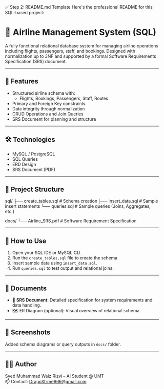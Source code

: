 ✅ Step 2: README.md Template
Here's the professional README for this SQL-based project:


# 🛫 Airline Management System (SQL)

A fully functional relational database system for managing airline operations including flights, passengers, staff, and bookings. Designed with normalization up to 3NF and supported by a formal Software Requirements Specification (SRS) document.

---

## 🧩 Features

- Structured airline schema with:
  - Flights, Bookings, Passengers, Staff, Routes
- Primary and Foreign Key constraints
- Data integrity through normalization
- CRUD Operations and Join Queries
- SRS Document for planning and structure

---

## 🛠️ Technologies

- MySQL / PostgreSQL
- SQL Queries
- ERD Design
- SRS Document (PDF)

---

## 📁 Project Structure

sql/
├── create_tables.sql # Schema creation
├── insert_data.sql # Sample insert statements
└── queries.sql # Sample queries (Joins, Aggregates, etc.)

docs/
└── Airline_SRS.pdf # Software Requirement Specification

---

## 🔧 How to Use

1. Open your SQL IDE or MySQL CLI.
2. Run the `create_tables.sql` file to create the schema.
3. Insert sample data using `insert_data.sql`.
4. Run `queries.sql` to test output and relational joins.

---

## 📄 Documents

- 📘 **SRS Document**: Detailed specification for system requirements and data handling.
- 🗺️ ER Diagram (optional): Visual overview of relational schema.

---

## 📸 Screenshots

Added schema diagrams or query outputs in `docs/` folder.

---

## 👨‍💻 Author

Syed Muhammad Waiz Rizvi – AI Student @ UMT  
📫 Contact: DragoXtrme666@gmail.com
